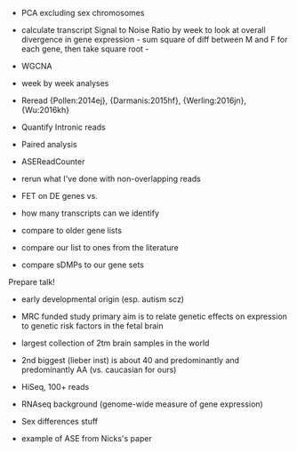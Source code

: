 - PCA excluding sex chromosomes
- calculate transcript Signal to Noise Ratio by week to look at overall divergence in gene expression
        - sum square of diff between M and F for each gene, then take square root
        - 
- WGCNA 
- week by week analyses

- Reread {Pollen:2014ej}, {Darmanis:2015hf}, {Werling:2016jn}, {Wu:2016kh}

- Quantify Intronic reads
- Paired analysis

- ASEReadCounter
- rerun what I've done with non-overlapping reads
- FET on DE genes vs. 

- how many transcripts can we identify

- compare to older gene lists
- compare our list to ones from the literature
- compare sDMPs to our gene sets

Prepare talk!
- early developmental origin (esp. autism scz)
- MRC funded study primary aim is to relate genetic effects on expression to genetic risk factors in the fetal brain
- largest collection of 2tm brain samples in the world
- 2nd biggest (lieber inst) is about 40 and predominantly and predominantly AA (vs. caucasian for ours)
- HiSeq, 100+ reads
- RNAseq background (genome-wide measure of gene expression)
- Sex differences stuff

- example of ASE from Nicks's paper
